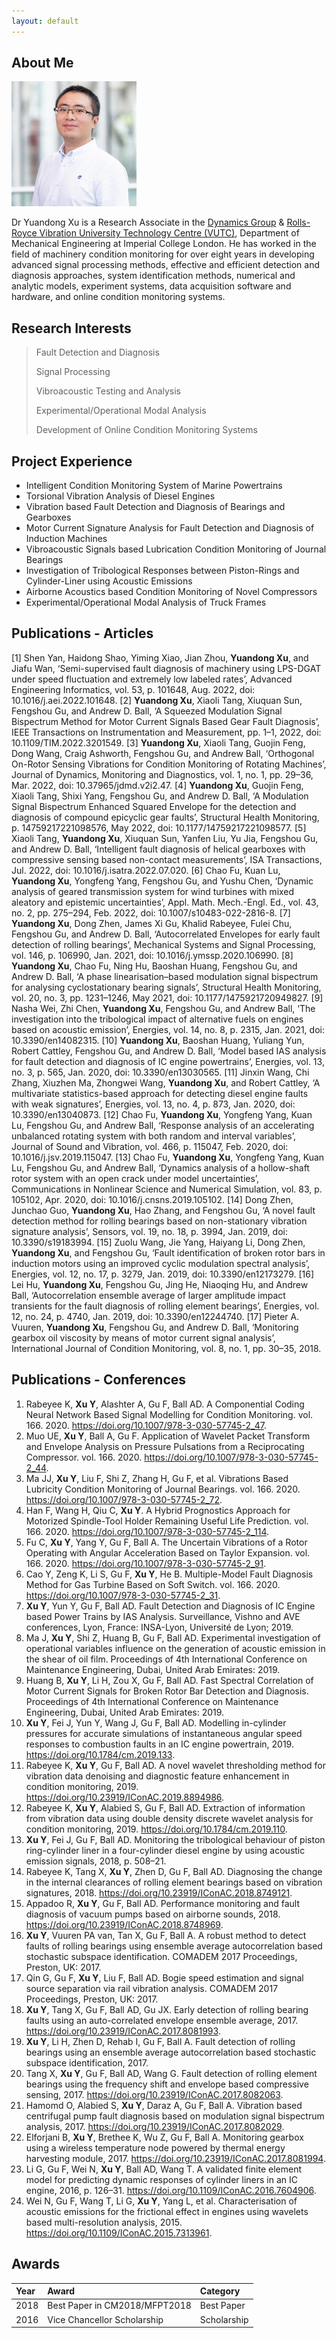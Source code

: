 ```yaml
---
layout: default
---
```


## About Me

<img class="profile-picture" src="assets/img/yuandong.jpg">

Dr Yuandong Xu is a Research Associate in the [Dynamics Group](https://www.imperial.ac.uk/dynamics) & [Rolls-Royce Vibration University Technology Centre (VUTC)](https://www.imperial.ac.uk/vutc/), Department of Mechanical Engineering at Imperial College London. He has worked in the field of machinery condition monitoring for over eight years in developing advanced signal processing methods, effective and efficient detection and diagnosis approaches, system identification methods, numerical and analytic models, experiment systems, data acquisition software and hardware, and online condition monitoring systems.

## Research Interests

>  Fault Detection and Diagnosis
>  
>  Signal Processing
>  
>  Vibroacoustic Testing and Analysis
>  
>  Experimental/Operational Modal Analysis
>  
>  Development of Online Condition Monitoring Systems

## Project Experience

* Intelligent Condition Monitoring System of Marine Powertrains
* Torsional Vibration Analysis of Diesel Engines
* Vibration based Fault Detection and Diagnosis of Bearings and Gearboxes
* Motor Current Signature Analysis for Fault Detection and Diagnosis of Induction Machines
* Vibroacoustic Signals based Lubrication Condition Monitoring of Journal Bearings
* Investigation of Tribological Responses between Piston-Rings and Cylinder-Liner using Acoustic Emissions
* Airborne Acoustics based Condition Monitoring of Novel Compressors
* Experimental/Operational Modal Analysis of Truck Frames


## Publications - Articles

[1] Shen Yan, Haidong Shao, Yiming Xiao, Jian Zhou, **Yuandong Xu**, and Jiafu Wan, ‘Semi-supervised fault diagnosis of machinery using LPS-DGAT under speed fluctuation and extremely low labeled rates’, Advanced Engineering Informatics, vol. 53, p. 101648, Aug. 2022, doi: 10.1016/j.aei.2022.101648.
[2] **Yuandong Xu**, Xiaoli Tang, Xiuquan Sun, Fengshou Gu, and Andrew D. Ball, ‘A Squeezed Modulation Signal Bispectrum Method for Motor Current Signals Based Gear Fault Diagnosis’, IEEE Transactions on Instrumentation and Measurement, pp. 1–1, 2022, doi: 10.1109/TIM.2022.3201549.
[3] **Yuandong Xu**, Xiaoli Tang, Guojin Feng, Dong Wang, Craig Ashworth, Fengshou Gu, and Andrew Ball, ‘Orthogonal On-Rotor Sensing Vibrations for Condition Monitoring of Rotating Machines’, Journal of Dynamics, Monitoring and Diagnostics, vol. 1, no. 1, pp. 29–36, Mar. 2022, doi: 10.37965/jdmd.v2i2.47.
[4] **Yuandong Xu**, Guojin Feng, Xiaoli Tang, Shixi Yang, Fengshou Gu, and Andrew D. Ball, ‘A Modulation Signal Bispectrum Enhanced Squared Envelope for the detection and diagnosis of compound epicyclic gear faults’, Structural Health Monitoring, p. 14759217221098576, May 2022, doi: 10.1177/14759217221098577.
[5] Xiaoli Tang, **Yuandong Xu**, Xiuquan Sun, Yanfen Liu, Yu Jia, Fengshou Gu, and Andrew D. Ball, ‘Intelligent fault diagnosis of helical gearboxes with compressive sensing based non-contact measurements’, ISA Transactions, Jul. 2022, doi: 10.1016/j.isatra.2022.07.020.
[6] Chao Fu, Kuan Lu, **Yuandong Xu**, Yongfeng Yang, Fengshou Gu, and Yushu Chen, ‘Dynamic analysis of geared transmission system for wind turbines with mixed aleatory and epistemic uncertainties’, Appl. Math. Mech.-Engl. Ed., vol. 43, no. 2, pp. 275–294, Feb. 2022, doi: 10.1007/s10483-022-2816-8.
[7] **Yuandong Xu**, Dong Zhen, James Xi Gu, Khalid Rabeyee, Fulei Chu, Fengshou Gu, and Andrew D. Ball, ‘Autocorrelated Envelopes for early fault detection of rolling bearings’, Mechanical Systems and Signal Processing, vol. 146, p. 106990, Jan. 2021, doi: 10.1016/j.ymssp.2020.106990.
[8] **Yuandong Xu**, Chao Fu, Ning Hu, Baoshan Huang, Fengshou Gu, and Andrew D. Ball, ‘A phase linearisation–based modulation signal bispectrum for analysing cyclostationary bearing signals’, Structural Health Monitoring, vol. 20, no. 3, pp. 1231–1246, May 2021, doi: 10.1177/1475921720949827.
[9] Nasha Wei, Zhi Chen, **Yuandong Xu**, Fengshou Gu, and Andrew Ball, ‘The investigation into the tribological impact of alternative fuels on engines based on acoustic emission’, Energies, vol. 14, no. 8, p. 2315, Jan. 2021, doi: 10.3390/en14082315.
[10] **Yuandong Xu**, Baoshan Huang, Yuliang Yun, Robert Cattley, Fengshou Gu, and Andrew D. Ball, ‘Model based IAS analysis for fault detection and diagnosis of IC engine powertrains’, Energies, vol. 13, no. 3, p. 565, Jan. 2020, doi: 10.3390/en13030565.
[11] Jinxin Wang, Chi Zhang, Xiuzhen Ma, Zhongwei Wang, **Yuandong Xu**, and Robert Cattley, ‘A multivariate statistics-based approach for detecting diesel engine faults with weak signatures’, Energies, vol. 13, no. 4, p. 873, Jan. 2020, doi: 10.3390/en13040873.
[12] Chao Fu, **Yuandong Xu**, Yongfeng Yang, Kuan Lu, Fengshou Gu, and Andrew Ball, ‘Response analysis of an accelerating unbalanced rotating system with both random and interval variables’, Journal of Sound and Vibration, vol. 466, p. 115047, Feb. 2020, doi: 10.1016/j.jsv.2019.115047.
[13] Chao Fu, **Yuandong Xu**, Yongfeng Yang, Kuan Lu, Fengshou Gu, and Andrew Ball, ‘Dynamics analysis of a hollow-shaft rotor system with an open crack under model uncertainties’, Communications in Nonlinear Science and Numerical Simulation, vol. 83, p. 105102, Apr. 2020, doi: 10.1016/j.cnsns.2019.105102.
[14] Dong Zhen, Junchao Guo, **Yuandong Xu**, Hao Zhang, and Fengshou Gu, ‘A novel fault detection method for rolling bearings based on non-stationary vibration signature analysis’, Sensors, vol. 19, no. 18, p. 3994, Jan. 2019, doi: 10.3390/s19183994.
[15] Zuolu Wang, Jie Yang, Haiyang Li, Dong Zhen, **Yuandong Xu**, and Fengshou Gu, ‘Fault identification of broken rotor bars in induction motors using an improved cyclic modulation spectral analysis’, Energies, vol. 12, no. 17, p. 3279, Jan. 2019, doi: 10.3390/en12173279.
[16] Lei Hu, **Yuandong Xu**, Fengshou Gu, Jing He, Niaoqing Hu, and Andrew Ball, ‘Autocorrelation ensemble average of larger amplitude impact transients for the fault diagnosis of rolling element bearings’, Energies, vol. 12, no. 24, p. 4740, Jan. 2019, doi: 10.3390/en12244740.
[17] Pieter A. Vuuren, **Yuandong Xu**, Fengshou Gu, and Andrew D. Ball, ‘Monitoring gearbox oil viscosity by means of motor current signal analysis’, International Journal of Condition Monitoring, vol. 8, no. 1, pp. 30–35, 2018.




## Publications - Conferences

1. Rabeyee K, **Xu Y**, Alashter A, Gu F, Ball AD. A Componential Coding Neural Network Based Signal Modelling for Condition Monitoring. vol. 166. 2020. https://doi.org/10.1007/978-3-030-57745-2_47.
2. Muo UE, **Xu Y**, Ball A, Gu F. Application of Wavelet Packet Transform and Envelope Analysis on Pressure Pulsations from a Reciprocating Compressor. vol. 166. 2020. https://doi.org/10.1007/978-3-030-57745-2_44.
3. Ma JJ, **Xu Y**, Liu F, Shi Z, Zhang H, Gu F, et al. Vibrations Based Lubricity Condition Monitoring of Journal Bearings. vol. 166. 2020. https://doi.org/10.1007/978-3-030-57745-2_72.
4. Han F, Wang H, Qiu C, **Xu Y**. A Hybrid Prognostics Approach for Motorized Spindle-Tool Holder Remaining Useful Life Prediction. vol. 166. 2020. https://doi.org/10.1007/978-3-030-57745-2_114.
5. Fu C, **Xu Y**, Yang Y, Gu F, Ball A. The Uncertain Vibrations of a Rotor Operating with Angular Acceleration Based on Taylor Expansion. vol. 166. 2020. https://doi.org/10.1007/978-3-030-57745-2_91.
6. Cao Y, Zeng K, Li S, Gu F, **Xu Y**, He B. Multiple-Model Fault Diagnosis Method for Gas Turbine Based on Soft Switch. vol. 166. 2020. https://doi.org/10.1007/978-3-030-57745-2_31.
7. **Xu Y**, Yun Y, Gu F, Ball AD. Fault Detection and Diagnosis of IC Engine based Power Trains by IAS Analysis. Surveillance, Vishno and AVE conferences, Lyon, France: INSA-Lyon, Université de Lyon; 2019.
8. Ma J, **Xu Y**, Shi Z, Huang B, Gu F, Ball AD. Experimental investigation of operational variables influence on the generation of acoustic emission in the shear of oil film. Proceedings of 4th International Conference on Maintenance Engineering, Dubai, United Arab Emirates: 2019.
9. Huang B, **Xu Y**, Li H, Zou X, Gu F, Ball AD. Fast Spectral Correlation of Motor Current Signals for Broken Rotor Bar Detection and Diagnosis. Proceedings of 4th International Conference on Maintenance Engineering, Dubai, United Arab Emirates: 2019.
10. **Xu Y**, Fei J, Yun Y, Wang J, Gu F, Ball AD. Modelling in-cylinder pressures for accurate simulations of instantaneous angular speed responses to combustion faults in an IC engine powertrain, 2019. https://doi.org/10.1784/cm.2019.133.
11. Rabeyee K, **Xu Y**, Gu F, Ball AD. A novel wavelet thresholding method for vibration data denoising and diagnostic feature enhancement in condition monitoring, 2019. https://doi.org/10.23919/IConAC.2019.8894986.
12. Rabeyee K, **Xu Y**, Alabied S, Gu F, Ball AD. Extraction of information from vibration data using double density discrete wavelet analysis for condition monitoring, 2019. https://doi.org/10.1784/cm.2019.110.
13. **Xu Y**, Fei J, Gu F, Ball AD. Monitoring the tribological behaviour of piston ring-cylinder liner in a four-cylinder diesel engine by using acoustic emission signals, 2018, p. 508–21.
14. Rabeyee K, Tang X, **Xu Y**, Zhen D, Gu F, Ball AD. Diagnosing the change in the internal clearances of rolling element bearings based on vibration signatures, 2018. https://doi.org/10.23919/IConAC.2018.8749121.
15. Appadoo R, **Xu Y**, Gu F, Ball AD. Performance monitoring and fault diagnosis of vacuum pumps based on airborne sounds, 2018. https://doi.org/10.23919/IConAC.2018.8748969.
16. **Xu Y**, Vuuren PA van, Tan X, Gu F, Ball A. A robust method to detect faults of rolling bearings using ensemble average autocorrelation based stochastic subspace identification. COMADEM 2017 Proceedings, Preston, UK: 2017.
17. Qin G, Gu F, **Xu Y**, Liu F, Ball AD. Bogie speed estimation and signal source separation via rail vibration analysis. COMADEM 2017 Proceedings, Preston, UK: 2017.
18. **Xu Y**, Tang X, Gu F, Ball AD, Gu JX. Early detection of rolling bearing faults using an auto-correlated envelope ensemble average, 2017. https://doi.org/10.23919/IConAC.2017.8081993.
19. **Xu Y**, Li H, Zhen D, Rehab I, Gu F, Ball A. Fault detection of rolling bearings using an ensemble average autocorrelation based stochastic subspace identification, 2017.
20. Tang X, **Xu Y**, Gu F, Ball AD, Wang G. Fault detection of rolling element bearings using the frequency shift and envelope based compressive sensing, 2017. https://doi.org/10.23919/IConAC.2017.8082063.
21. Hamomd O, Alabied S, **Xu Y**, Daraz A, Gu F, Ball A. Vibration based centrifugal pump fault diagnosis based on modulation signal bispectrum analysis, 2017. https://doi.org/10.23919/IConAC.2017.8082029.
22. Elforjani B, **Xu Y**, Brethee K, Wu Z, Gu F, Ball A. Monitoring gearbox using a wireless temperature node powered by thermal energy harvesting module, 2017. https://doi.org/10.23919/IConAC.2017.8081994.
23. Li G, Gu F, Wei N, **Xu Y**, Ball AD, Wang T. A validated finite element model for predicting dynamic responses of cylinder liners in an IC engine, 2016, p. 126–31. https://doi.org/10.1109/IConAC.2016.7604906.
24. Wei N, Gu F, Wang T, Li G, **Xu Y**, Yang L, et al. Characterisation of acoustic emissions for the frictional effect in engines using wavelets based multi-resolution analysis, 2015. https://doi.org/10.1109/IConAC.2015.7313961.



## Awards

| Year | Award                               | Category    |
|:-----|:------------------------------------|:------------|
| 2018 | Best Paper in CM2018/MFPT2018       | Best Paper  |
| 2016 | Vice Chancellor Scholarship         | Scholarship |











